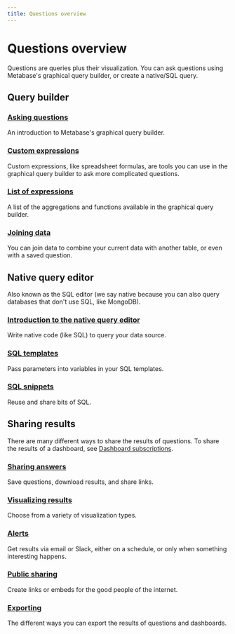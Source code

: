 ```yaml
---
title: Questions overview
---
```


# Questions overview

Questions are queries plus their visualization. You can ask questions using Metabase's graphical query builder, or create a native/SQL query.

## Query builder

### [Asking questions](./query-builder/introduction.md)

An introduction to Metabase's graphical query builder.

### [Custom expressions](./query-builder/expressions.md)

Custom expressions, like spreadsheet formulas, are tools you can use in the graphical query builder to ask more complicated questions.

### [List of expressions](./query-builder/expressions.md)

A list of the aggregations and functions available in the graphical query builder.

### [Joining data](./query-builder/join.md)

You can join data to combine your current data with another table, or even with a saved question.

## Native query editor

Also known as the SQL editor (we say native because you can also query databases that don't use SQL, like MongoDB).

### [Introduction to the native query editor](./native-editor/writing-sql.md)

Write native code (like SQL) to query your data source.

### [SQL templates](./native-editor/sql-parameters.md)

Pass parameters into variables in your SQL templates.

### [SQL snippets](./native-editor/sql-snippets.md)

Reuse and share bits of SQL.

## Sharing results

There are many different ways to share the results of questions. To share the results of a dashboard, see [Dashboard subscriptions](../dashboards/subscriptions.md).

### [Sharing answers](./sharing/answers.md)

Save questions, download results, and share links.

### [Visualizing results](./sharing/visualizing-results.md)

Choose from a variety of visualization types.

### [Alerts](./sharing/alerts.md)

Get results via email or Slack, either on a schedule, or only when something interesting happens.

### [Public sharing](./sharing/public-links.md)

Create links or embeds for the good people of the internet.

### [Exporting](./sharing/exporting-results.md)

The different ways you can export the results of questions and dashboards.
